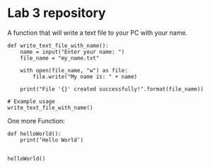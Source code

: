 # Lab 3 repository

A function that will write a text file to your PC with your name.
```
def write_text_file_with_name():
    name = input("Enter your name: ")
    file_name = "my_name.txt"
    
    with open(file_name, "w") as file:
        file.write("My name is: " + name)
    
    print("File '{}' created successfully!".format(file_name))

# Example usage
write_text_file_with_name()
```
One more Function:
```
def helloWorld():
	print(‘Hello World’)


helloWorld()
```